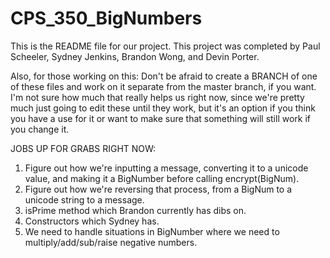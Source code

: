 # CPS_350_BigNumbers
This is the README file for our project.
This project was completed by Paul Scheeler, Sydney Jenkins, Brandon Wong, and Devin Porter. 

Also, for those working on this: Don't be afraid to create a BRANCH of one of these files and work on it separate from the master branch, if you want. I'm not sure how much that really helps us right now, since we're pretty much just going to edit these until they work, but it's an option if you think you have a use for it or want to make sure that something will still work if you change it.


JOBS UP FOR GRABS RIGHT NOW:
 1. Figure out how we're inputting a message, converting it to a unicode value, and making it a BigNumber before calling encrypt(BigNum).
 2. Figure out how we're reversing that process, from a BigNum to a unicode string to a message.
 3. isPrime method which Brandon currently has dibs on.
 4. Constructors which Sydney has.
 5. We need to handle situations in BigNumber where we need to multiply/add/sub/raise negative numbers.

